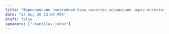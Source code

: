 ```yaml
---
title: "Формирование понятийной базы качества управления через естественное движение"
date: "23 Aug 20 13:00 MSK"
draft: false
speakers: ["ctanislav-jukov"] 
---
```


